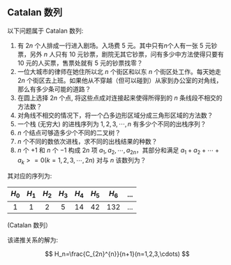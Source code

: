 ## Catalan 数列

以下问题属于 Catalan 数列:

1. 有 $2n$ 个人排成一行进入剧场。入场费 5 元。其中只有$n$个人有一张 5 元钞票，另外 $n$ 人只有 10 元钞票，剧院无其它钞票，问有多少中方法使得只要有 10 元的人买票，售票处就有 5 元的钞票找零？
2. 一位大城市的律师在她住所以北 $n$ 个街区和以东 $n$ 个街区处工作。每天她走 $2n$ 个街区去上班。如果他从不穿越（但可以碰到）从家到办公室的对角线，那么有多少条可能的道路？
3. 在圆上选择 $2n$ 个点, 将这些点成对连接起来使得所得到的 $n$ 条线段不相交的方法数？
4. 对角线不相交的情况下，将一个凸多边形区域分成三角形区域的方法数？
5. 一个栈 (无穷大) 的进栈序列为 $1,2,3, \cdots ,n$ 有多少个不同的出栈序列？
6. $n$ 个结点可够造多少个不同的二叉树？
7. $n$ 个不同的数依次进栈，求不同的出栈结果的种数？
8. $n$ 个 $+1$ 和 $n$ 个 $-1$ 构成 $2n$ 项 $a_1,a_2, \cdots ,a_{2n}$，其部分和满足 $a_1+a_2+ \cdots +a_k>=0(k=1,2,3, \cdots ,2n)$ 对与 $n$ 该数列为？

其对应的序列为:

| $H_0$ | $H_1$ | $H_2$ | $H_3$ | $H_4$ | $H_5$ | $H_6$ | ... |
| :---: | :---: | :---: | :---: | :---: | :---: | :---: | :-: |
|   1   |   1   |   2   |   5   |   14  |   42  |  132  | ... |

(Catalan 数列）

该递推关系的解为:

$$
H_n=\frac{C_{2n}^{n}}{n+1}(n=1,2,3,\cdots)
$$
